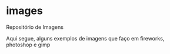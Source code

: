 # images
Repositório de Imagens

Aqui segue, alguns exemplos de imagens que faço em fireworks, photoshop e gimp


